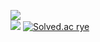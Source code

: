 <a href="버튼을 눌렀을 때 이동할 링크" target="_blank"><img src="https://img.shields.io/badge/python-배경색?style=flat-square&logo=#3776AB&logoColor=로고색상"/></a>\
<img src="https://img.shields.io/badge/Android-3DDC84?style=flat-square&logo=Android&logoColor=white"/>
[![Solved.ac rye](http://mazassumnida.wtf/api/v2/generate_badge?boj={handle})](https://solved.ac/{handle})
